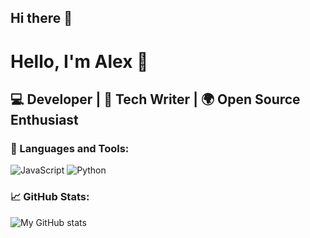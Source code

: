 ## Hi there 👋

<!--
**xitizbasnet/xitizbasnet** is a ✨ _special_ ✨ repository because its `README.md` (this file) appears on your GitHub profile.

Here are some ideas to get you started:

- 🔭 I’m currently working on ...
- 🌱 I’m currently learning ...
- 👯 I’m looking to collaborate on ...
- 🤔 I’m looking for help with ...
- 💬 Ask me about ...
- 📫 How to reach me: ...
- 😄 Pronouns: ...
- ⚡ Fun fact: ...
-->


# Hello, I'm Alex 👋

## 💻 Developer | 📘 Tech Writer | 🌍 Open Source Enthusiast

### 🔧 Languages and Tools:
![JavaScript](https://img.shields.io/badge/-JavaScript-black?style=flat-square&logo=javascript)
![Python](https://img.shields.io/badge/-Python-3776AB?style=flat-square&logo=python)

### 📈 GitHub Stats:
![My GitHub stats](https://github-readme-stats.vercel.app/api?username=codewizard123&show_icons=true&theme=radical)
